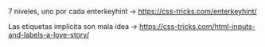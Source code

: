 7 niveles, uno por cada enterkeyhint -> https://css-tricks.com/enterkeyhint/

Las etiquetas implicita son mala idea -> https://css-tricks.com/html-inputs-and-labels-a-love-story/

